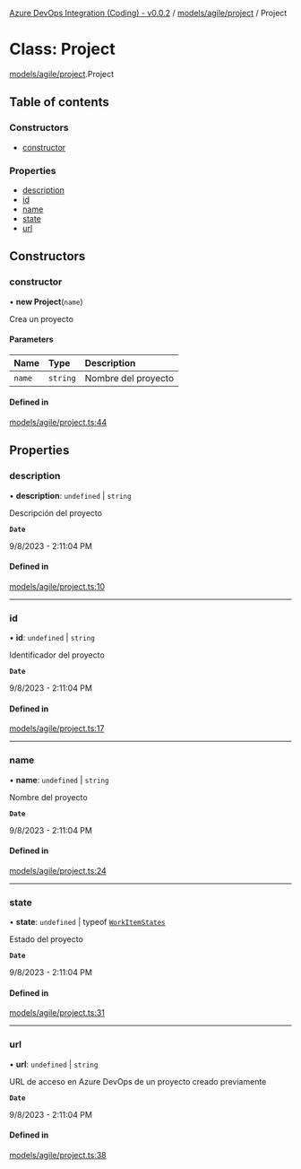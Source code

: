 [Azure DevOps Integration (Coding) - v0.0.2](../README.md) / [models/agile/project](../modules/models_agile_project.md) / Project

# Class: Project

[models/agile/project](../modules/models_agile_project.md).Project

## Table of contents

### Constructors

- [constructor](models_agile_project.Project.md#constructor)

### Properties

- [description](models_agile_project.Project.md#description)
- [id](models_agile_project.Project.md#id)
- [name](models_agile_project.Project.md#name)
- [state](models_agile_project.Project.md#state)
- [url](models_agile_project.Project.md#url)

## Constructors

### constructor

• **new Project**(`name`)

Crea un proyecto

#### Parameters

| Name | Type | Description |
| :------ | :------ | :------ |
| `name` | `string` | Nombre del proyecto |

#### Defined in

[models/agile/project.ts:44](https://github.com/jeysgar1/azure-devops-api-kms/blob/c1ba83d/src/models/agile/project.ts#L44)

## Properties

### description

• **description**: `undefined` \| `string`

Descripción del proyecto

**`Date`**

9/8/2023 - 2:11:04 PM

#### Defined in

[models/agile/project.ts:10](https://github.com/jeysgar1/azure-devops-api-kms/blob/c1ba83d/src/models/agile/project.ts#L10)

___

### id

• **id**: `undefined` \| `string`

Identificador del proyecto

**`Date`**

9/8/2023 - 2:11:04 PM

#### Defined in

[models/agile/project.ts:17](https://github.com/jeysgar1/azure-devops-api-kms/blob/c1ba83d/src/models/agile/project.ts#L17)

___

### name

• **name**: `undefined` \| `string`

Nombre del proyecto

**`Date`**

9/8/2023 - 2:11:04 PM

#### Defined in

[models/agile/project.ts:24](https://github.com/jeysgar1/azure-devops-api-kms/blob/c1ba83d/src/models/agile/project.ts#L24)

___

### state

• **state**: `undefined` \| typeof [`WorkItemStates`](../enums/categories_workItemStates.WorkItemStates.md)

Estado del proyecto

**`Date`**

9/8/2023 - 2:11:04 PM

#### Defined in

[models/agile/project.ts:31](https://github.com/jeysgar1/azure-devops-api-kms/blob/c1ba83d/src/models/agile/project.ts#L31)

___

### url

• **url**: `undefined` \| `string`

URL de acceso en Azure DevOps de un proyecto creado previamente

**`Date`**

9/8/2023 - 2:11:04 PM

#### Defined in

[models/agile/project.ts:38](https://github.com/jeysgar1/azure-devops-api-kms/blob/c1ba83d/src/models/agile/project.ts#L38)
